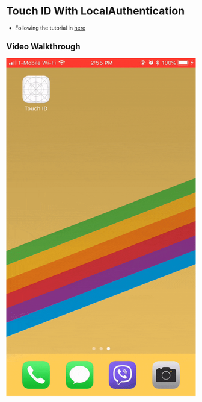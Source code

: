# Touch ID With LocalAuthentication

- Following the tutorial in [here](https://medium.com/@nehaiOSDeveloper/touch-id-authentication-tutorial-6b24b675806f)

## Video Walkthrough
![Video Walkthrough](walkthroughvideo.gif)
